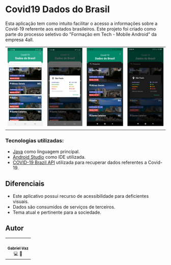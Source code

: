 # Covid19 Dados do Brasil
Esta aplicação tem como intuito facilitar o acesso a informações sobre a Covid-19 referente aos estados brasileiros. Este projeto foi criado como parte do processo seletivo do "Formação em Tech - Mobile Android" da empresa 4all.

|                                 |                                 |                                 |                                 |
| :------------------------------ | :-----------------------------: | :-----------------------------: | :-----------------------------: |
| ![01](./screenshots/white1.jpg) | ![02](./screenshots/white2.jpg) | ![03](./screenshots/black1.jpg) | ![04](./screenshots/black2.jpg) |
|                                 |                                 |                                 |                                 |

### Tecnologias utilizadas:

- [Java](https://www.java.com/pt-BR/) como linguagem principal.
- [Android Studio](https://developer.android.com/studio) como IDE utilizada.
- [COVID-19 Brazil API](https://covid19-brazil-api.now.sh/) utilizada para recuperar dados referentes a Covid-19.

## Diferenciais
- Este aplicativo possui recurso de acessibilidade para deficientes visuais.
- Dados são consumidos de serviços de terceiros.
- Tema atual e pertinente para a sociedade.

## Autor

<table>
  <tr>
    <td align="center">
        <a href="https://github.com/vazaee">
            <img src="https://avatars1.githubusercontent.com/u/26447237?s=400&u=745c8142a5956538c118d3325ed7bfcb5459b600&v=4" width="100px;" alt=""/>
            <br />
            <sub><b>Gabriel Vaz</b></sub>
            <br />
            </a><a title="Code">💻</a>
            </a><a title="Design">🎨</a>
        </a>
    </td>
  <tr>
</table>
